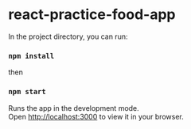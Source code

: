 # react-practice-food-app

In the project directory, you can run:

### `npm install`
 then
### `npm start`

Runs the app in the development mode.\
Open [http://localhost:3000](http://localhost:3000) to view it in your browser.
